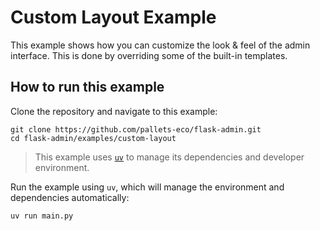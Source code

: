 # Custom Layout Example

This example shows how you can customize the look & feel of the admin interface. This is done by overriding some of the built-in templates.

## How to run this example

Clone the repository and navigate to this example:

```shell
git clone https://github.com/pallets-eco/flask-admin.git
cd flask-admin/examples/custom-layout
```

> This example uses [`uv`](https://docs.astral.sh/uv/) to manage its dependencies and developer environment.

Run the example using `uv`, which will manage the environment and dependencies automatically:

```shell
uv run main.py
```
